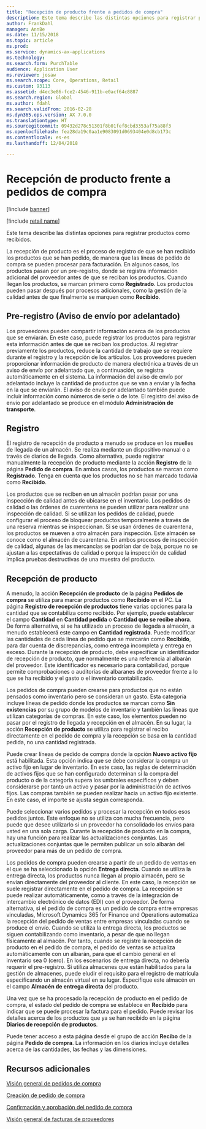 ```yaml
---
title: "Recepción de producto frente a pedidos de compra"
description: Este tema describe las distintas opciones para registrar productos como recibidos.
author: FrankDahl
manager: AnnBe
ms.date: 11/15/2018
ms.topic: article
ms.prod: 
ms.service: dynamics-ax-applications
ms.technology: 
ms.search.form: PurchTable
audience: Application User
ms.reviewer: josaw
ms.search.scope: Core, Operations, Retail
ms.custom: 93113
ms.assetid: d4ec3e86-fce2-4546-911b-e0acf64c8887
ms.search.region: Global
ms.author: fdahl
ms.search.validFrom: 2016-02-28
ms.dyn365.ops.version: AX 7.0.0
ms.translationtype: HT
ms.sourcegitcommit: 09432d278c51301f8b01fef8cbd3353af75a88f3
ms.openlocfilehash: fea28da19c0aa1e9083091d0693404e0d8cb173c
ms.contentlocale: es-es
ms.lasthandoff: 12/04/2018

---
```


# <a name="product-receipt-against-purchase-orders"></a>Recepción de producto frente a pedidos de compra

[!include [banner](../includes/banner.md)]

[!include [retail name](../includes/retail-name.md)]

Este tema describe las distintas opciones para registrar productos como recibidos.

La recepción de producto es el proceso de registro de que se han recibido los productos que se han pedido, de manera que las líneas de pedido de compra se pueden procesar para facturación. En algunos casos, los productos pasan por un pre-registro, donde se registra información adicional del proveedor antes de que se reciban los productos. Cuando llegan los productos, se marcan primero como **Registrado**. Los productos pueden pasar después por procesos adicionales, como la gestión de la calidad antes de que finalmente se marquen como **Recibido**.

## <a name="preregistration-asn"></a>Pre-registro (Aviso de envío por adelantado)
Los proveedores pueden compartir información acerca de los productos que se enviarán. En este caso, puede registrar los productos para registrar esta información antes de que se reciban los productos. Al registrar previamente los productos, reduce la cantidad de trabajo que se requiere durante el registro y la recepción de los artículos. Los proveedores pueden proporcionar información de producto de manera electrónica a través de un aviso de envío por adelantado que, a continuación, se registra automáticamente en el sistema. La información del aviso de envío por adelantado incluye la cantidad de productos que se van a enviar y la fecha en la que se enviarán. El aviso de envío por adelantado también puede incluir información como números de serie o de lote. El registro del aviso de envío por adelantado se produce en el módulo **Administración de transporte**.

## <a name="registration"></a>Registro
El registro de recepción de producto a menudo se produce en los muelles de llegada de un almacén. Se realiza mediante un dispositivo manual o a través de diarios de llegada. Como alternativa, puede registrar manualmente la recepción de producto mediante la acción **Registro** de la página **Pedido de compra**. En ambos casos, los productos se marcan como **Registrado**. Tenga en cuenta que los productos no se han marcado todavía como **Recibido**.  

Los productos que se reciben en un almacén podrían pasar por una inspección de calidad antes de ubicarse en el inventario. Los pedidos de calidad o las órdenes de cuarentena se pueden utilizar para realizar una inspección de calidad. Si se utilizan los pedidos de calidad, puede configurar el proceso de bloquear productos temporalmente a través de una reserva mientras se inspeccionan. Si se usan órdenes de cuarentena, los productos se mueven a otro almacén para inspección. Este almacén se conoce como el almacén de cuarentena. En ambos procesos de inspección de calidad, algunas de las mercancías se podrían dar de baja, porque no se ajustan a las expectativas de calidad o porque la inspección de calidad implica pruebas destructivas de una muestra del producto.

## <a name="product-receipt"></a>Recepción de producto
A menudo, la acción **Recepción de producto** de la página **Pedidos de compra** se utiliza para marcar productos como **Recibido** en el PC. La página **Registro de recepción de productos** tiene varias opciones para la cantidad que se contabiliza como recibido. Por ejemplo, puede establecer el campo **Cantidad** en **Cantidad pedida** o **Cantidad que se recibe ahora**. De forma alternativa, si se ha utilizado un proceso de llegada a almacén, a menudo establecerá este campo en **Cantidad registrada**. Puede modificar las cantidades de cada línea de pedido que se marcarán como **Recibido**, para dar cuenta de discrepancias, como entrega incompleta y entrega en exceso. Durante la recepción de producto, debe especificar un identificador de recepción de producto, que normalmente es una referencia al albarán del proveedor. Este identificador es necesario para contabilidad, porque permite comprobaciones o auditorías de albaranes de proveedor frente a lo que se ha recibido y el gasto o el inventario contabilizado.  

Los pedidos de compra pueden crearse para productos que no están pensados como inventario pero se consideran un gasto. Esta categoría incluye líneas de pedido donde los productos se marcan como **Sin existencias** por su grupo de modelos de inventario y también las líneas que utilizan categorías de compras. En este caso, los elementos pueden no pasar por el registro de llegada y recepción en el almacén. En su lugar, la acción **Recepción de producto** se utiliza para registrar el recibo directamente en el pedido de compra y la recepción se basa en la cantidad pedida, no una cantidad registrada.  

Puede crear líneas de pedido de compra donde la opción **Nuevo activo fijo** está habilitada. Esta opción indica que se debe considerar la compra un activo fijo en lugar de inventario. En este caso, las reglas de determinación de activos fijos que se han configurado determinan si la compra del producto o de la categoría supera los umbrales específicos y deben considerarse por tanto un activo y pasar por la administración de activos fijos. Las compras también se pueden realizar hacia un activo fijo existente. En este caso, el importe se ajusta según corresponda.  

Puede seleccionar varios pedidos y procesar la recepción en todos esos pedidos juntos. Este enfoque no se utiliza con mucha frecuencia, pero puede que desee utilizarlo si un proveedor ha consolidado los envíos para usted en una sola carga. Durante la recepción de producto en la compra, hay una función para realizar las actualizaciones conjuntas. Las actualizaciones conjuntas que le permiten publicar un solo albarán del proveedor para más de un pedido de compra.  

Los pedidos de compra pueden crearse a partir de un pedido de ventas en el que se ha seleccionado la opción **Entrega directa**. Cuando se utiliza la entrega directa, los productos nunca llegan al propio almacén, pero se envían directamente del proveedor al cliente. En este caso, la recepción se suele registrar directamente en el pedido de compra. La recepción se puede realizar automáticamente, como a través de la integración de intercambio electrónico de datos (EDI) con el proveedor. De forma alternativa, si el pedido de compra es un pedido de compra entre empresas vinculadas, Microsoft Dynamics 365 for Finance and Operations automatiza la recepción del pedido de ventas entre empresas vinculadas cuando se produce el envío. Cuando se utiliza la entrega directa, los productos se siguen contabilizando como inventario, a pesar de que no llegan físicamente al almacén. Por tanto, cuando se registre la recepción de producto en el pedido de compra, el pedido de ventas se actualiza automáticamente con un albarán, para que el cambio general en el inventario sea 0 (cero). En los escenarios de entrega directa, no debería requerir el pre-registro. Si utiliza almacenes que están habilitados para la gestión de almacenes, puede eludir el requisito para el registro de matrícula especificando un almacén virtual en su lugar. Especifique este almacén en el campo **Almacén de entrega directa** del producto. 

Una vez que se ha procesado la recepción de producto en el pedido de compra, el estado del pedido de compra se establece en **Recibido** para indicar que se puede procesar la factura para el pedido. Puede revisar los detalles acerca de los productos que ya se han recibido en la página **Diarios de recepción de productos**.  

Puede tener acceso a esta página desde el grupo de acción **Recibo** de la página **Pedido de compra**. La información en los diarios incluye detalles acerca de las cantidades, las fechas y las dimensiones.

<a name="additional-resources"></a>Recursos adicionales
--------

[Visión general de pedidos de compra](purchase-order-overview.md)

[Creación de pedido de compra](purchase-order-creation.md)

[Confirmación y aprobación del pedido de compra](purchase-order-approval-confirmation.md)

[Visión general de facturas de proveedores](../../financials/accounts-payable/vendor-invoices-overview.md)




